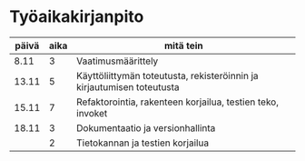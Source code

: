 # Työaikakirjanpito

| **päivä** | **aika** | **mitä tein**                                         |
|-----------|----------|-------------------------------------------------------|
|   8.11    |    3     | Vaatimusmäärittely                                    |
|   13.11   |    5     | Käyttöliittymän toteutusta, rekisteröinnin ja kirjautumisen toteutusta |
|   15.11   |    7     | Refaktorointia, rakenteen korjailua, testien teko, invoket             |
|   18.11   |    3     | Dokumentaatio ja versionhallinta                                       |
|           |    2     | Tietokannan ja testien korjailua                                       |
